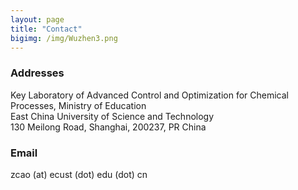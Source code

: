 ```yaml
---
layout: page
title: "Contact"
bigimg: /img/Wuzhen3.png
---
```

### Addresses
Key Laboratory of Advanced Control and Optimization for Chemical Processes, Ministry of Education  
East China University of Science and Technology  
130 Meilong Road, Shanghai, 200237, PR China

### Email
zcao (at) ecust (dot) edu (dot) cn


